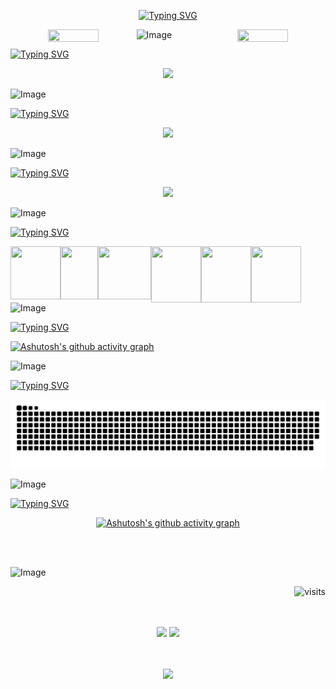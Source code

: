 <div align="center">

[![Typing SVG](https://readme-typing-svg.herokuapp.com?font=Oleo+Script+Swash+Caps&weight=700&size=35&pause=5000&color=7919FF&width=500&height=60&lines=Hello%2C+Dev+my+name+is+Juliana)](https://git.io/typing-svg)
</div>

<div align="center">
       <img align="left" height="40%" width="40%"  src="https://github.com/user-attachments/assets/a7f0cbeb-40f6-491c-9c73-3b1fda535d29">
    <img align="right" height="40%" width="40%"  src="https://github.com/user-attachments/assets/f36df7ed-238c-408b-9544-a791f76d4b7f"/>
</div>

![Image](https://github.com/user-attachments/assets/9e24e292-0551-462a-8f2b-edce97707080)

<div align="left">
    
[![Typing SVG](https://readme-typing-svg.herokuapp.com?font=Oleo+Script+Swash+Caps&weight=700&size=39&pause=5000&color=7919FF&width=500&height=60&lines=CONTRIBUTION)](https://git.io/typing-svg)
</div>

<div align="center">
<img height="180em" src="https://github-readme-streak-stats.herokuapp.com/?user=julianamaula&theme=midnight-purple&hide_border=false"/>
</div> 

![Image](https://github.com/user-attachments/assets/9e24e292-0551-462a-8f2b-edce97707080)

<div align="left">
    
[![Typing SVG](https://readme-typing-svg.herokuapp.com?font=Oleo+Script+Swash+Caps&weight=700&size=39&pause=5000&color=7919FF&width=500&height=60&lines=STATS)](https://git.io/typing-svg)
</div>
<div align="center">     
<img height="180em" src="https://github-readme-stats.vercel.app/api?username=julianamaula&theme=midnight-purple&show_icons=true&hide_border=false&count_private=true"/>
</div>

![Image](https://github.com/user-attachments/assets/9e24e292-0551-462a-8f2b-edce97707080)

<div align="left">
    
[![Typing SVG](https://readme-typing-svg.herokuapp.com?font=Oleo+Script+Swash+Caps&weight=700&size=39&pause=5000&color=7919FF&width=500&height=60&lines=LANGUAGES)](https://git.io/typing-svg)

</div>

<div align="center">
<img height="180em" src="https://github-readme-stats.vercel.app/api/top-langs/?username=julianamaula&theme=midnight-purple&show_icons=true&hide_border=false&layout=compact"/>
</div>

![Image](https://github.com/user-attachments/assets/9e24e292-0551-462a-8f2b-edce97707080)

<div align="left">

[![Typing SVG](https://readme-typing-svg.herokuapp.com?font=Oleo+Script+Swash+Caps&weight=700&size=39&pause=5000&color=7919FF&width=500&height=60&lines=MAIN++++++SKILLS)](https://git.io/typing-svg)
</div>

<div align="left">
    <img align="left" height="85" width="80" src="https://github.com/user-attachments/assets/dc2bffd5-e43d-4e87-9a35-2b2986b4a155">
     <img align="left" height="85" width="60" src="https://github.com/user-attachments/assets/5eb0e373-385a-4cfb-8943-99a808d1def1">
     <img align="left" height="85" width="85" src="https://github.com/user-attachments/assets/51c92e48-b83b-484a-9d56-53a818f3b238">
     <img align="left" height="90" width="80" src="https://github.com/user-attachments/assets/c93bf39a-cf19-4e51-8a2d-ccb356a3fc63">
    <img align="left" height="90" width="80" src="https://github.com/user-attachments/assets/83629d35-aea9-4911-8147-45b58b3a7568">
    <img align="left" height="90" width="80" src="https://github.com/user-attachments/assets/367e8a0f-5954-49b5-8459-c7b9ddf85ae7">
</div>
    <br>
    <br>
    <br>

![Image](https://github.com/user-attachments/assets/9e24e292-0551-462a-8f2b-edce97707080)

<div align="left">
    
[![Typing SVG](https://readme-typing-svg.herokuapp.com?font=Oleo+Script+Swash+Caps&weight=700&size=39&pause=5000&color=7919FF&width=500&height=60&lines=CONTRIBUITION++++++GRAPH)](https://git.io/typing-svg)
    
[![Ashutosh's github activity graph](https://github-readme-activity-graph.vercel.app/graph?username=julianamaula&bg_color=000000&color=00ffff&line=7b0bf4&point=00ff00&area=true&hide_border=true)](https://github.com/ashutosh00710/github-readme-activity-graph)

</div>

![Image](https://github.com/user-attachments/assets/9e24e292-0551-462a-8f2b-edce97707080)

<div>
<div align="left">
    
[![Typing SVG](https://readme-typing-svg.herokuapp.com?font=Oleo+Script+Swash+Caps&weight=700&size=39&pause=5000&color=7919FF&width=500&height=60&lines=ACTIVITY++++++CHART)](https://git.io/typing-svg)
</div>  

<div align="center">
    
![snake gif](https://github.com/julianamaula/julianamaula/blob/output/github-contribution-grid-snake.svg)

</div>

![Image](https://github.com/user-attachments/assets/9e24e292-0551-462a-8f2b-edce97707080)

<div align="left">
       
[![Typing SVG](https://readme-typing-svg.herokuapp.com?font=Oleo+Script+Swash+Caps&weight=700&size=39&pause=5000&color=7919FF&width=500&height=60&lines=3D++++++ACTIVITY++++++CHART)](https://git.io/typing-svg)
</div>

<div align="center">

[![Ashutosh's github activity graph](https://ssr-contributions-svg.vercel.app/_/julianamaula?chart=3dbar&gap=0.6&scale=2&light=10&flatten=1&animation=wave&animation_duration=1&animation_delay=0.05&animation_amplitude=50&animation_frequency=0.5&animation_wave_center=10_0&format=svg&weeks=30&theme=green&colors=1C1C1C,00FF00,7113ce,870fff&dark=true)](https://github.com/ashutosh00710/github-readme-activity-graph)

</div>
<br>
<br>

![Image](https://github.com/user-attachments/assets/9e24e292-0551-462a-8f2b-edce97707080)




<img align="right" height="40em" src="https://visit-counter.vercel.app/counter.png?page=https%3A%2F%2Fgithub.com%2Fjulianamaula&s=35&c=bb00ff&bg=00000000&no=1&ff=alien&tb=&ta=++++Visitors+%21+++" alt="visits"></p>
<br>
</div>
<br>
<br>

<div align="center">
<a href = "mailto:contato@julianademaula@gmail.com"><img loading="lazy" src="https://img.shields.io/badge/Gmail-D14836?style=for-the-badge&logo=gmail&logoColor=white" target="_blank"></a>
<a href="https://www.linkedin.com/in/juliana-de-maula" target="_blank"><img loading="lazy" src="https://img.shields.io/badge/-LinkedIn-%230077B5?style=for-the-badge&logo=linkedin&logoColor=white" target="_blank"></a>  
</div>
<br>
<br>
<p align="center">   
       <img alingn="center" src="https://profile-counter.glitch.me/julianamaula/count.svg" /></p>

